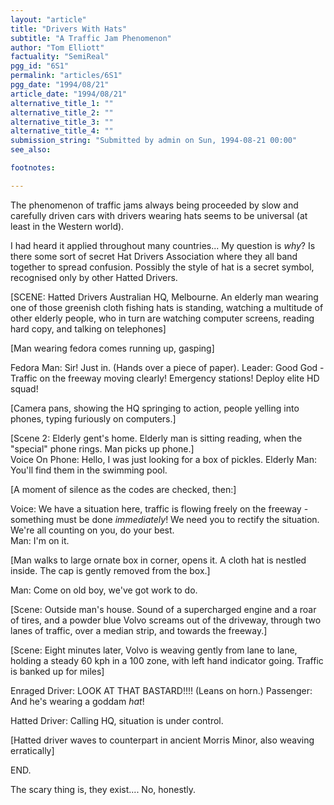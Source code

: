 ```yaml
---
layout: "article"
title: "Drivers With Hats"
subtitle: "A Traffic Jam Phenomenon"
author: "Tom Elliott"
factuality: "SemiReal"
pgg_id: "6S1"
permalink: "articles/6S1"
pgg_date: "1994/08/21"
article_date: "1994/08/21"
alternative_title_1: ""
alternative_title_2: ""
alternative_title_3: ""
alternative_title_4: ""
submission_string: "Submitted by admin on Sun, 1994-08-21 00:00"
see_also:

footnotes: 

---
```

<div>
<p>The phenomenon of traffic jams always being proceeded by slow and carefully driven cars with drivers wearing hats seems to be universal (at least in the Western world).</p>
<p>I had heard it applied throughout many countries... My question is <em>why</em>? Is there some sort of secret Hat Drivers Association where they all band together to spread confusion. Possibly the style of hat is a secret symbol, recognised only by other Hatted Drivers.</p>
<p>[SCENE: Hatted Drivers Australian HQ, Melbourne. An elderly man wearing one of those greenish cloth fishing hats is standing, watching a multitude of other elderly people, who in turn are watching computer screens, reading hard copy, and talking on telephones]</p>
<p>[Man wearing fedora comes running up, gasping]</p>
<p>Fedora Man: Sir! Just in. (Hands over a piece of paper). Leader: Good God - Traffic on the freeway moving clearly! Emergency stations! Deploy elite HD squad!</p>
<p>[Camera pans, showing the HQ springing to action, people yelling into phones, typing furiously on computers.]</p>
<p>[Scene 2: Elderly gent's home. Elderly man is sitting reading, when the "special" phone rings. Man picks up phone.]<br>
Voice On Phone: Hello, I was just looking for a box of pickles. Elderly Man: You'll find them in the swimming pool.</p>
<p>[A moment of silence as the codes are checked, then:]</p>
<p>Voice: We have a situation here, traffic is flowing freely on the freeway - something must be done <em>immediately</em>! We need you to rectify the situation. We're all counting on you, do your best.<br>
Man: I'm on it.</p>
<p>[Man walks to large ornate box in corner, opens it. A cloth hat is nestled inside. The cap is gently removed from the box.]</p>
<p>Man: Come on old boy, we've got work to do.</p>
<p>[Scene: Outside man's house. Sound of a supercharged engine and a roar of tires, and a powder blue Volvo screams out of the driveway, through two lanes of traffic, over a median strip, and towards the freeway.]</p>
<p>[Scene: Eight minutes later, Volvo is weaving gently from lane to lane, holding a steady 60 kph in a 100 zone, with left hand indicator going. Traffic is banked up for miles]</p>
<p>Enraged Driver: LOOK AT THAT BASTARD!!!! (Leans on horn.) Passenger: And he's wearing a goddam <em>hat</em>!</p>
<p>Hatted Driver: Calling HQ, situation is under control.</p>
<p>[Hatted driver waves to counterpart in ancient Morris Minor, also weaving erratically]</p>
<p>END.</p>
<p>The scary thing is, they exist.... No, honestly. <!--Amazon_CLS_IM_END--></p>
</div>

